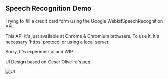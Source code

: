 ## Speech Recognition Demo

Trying to fill a credit card form using the Google WebkitSpeechRecognition API.

This API it's just available at Chrome & Chromium browsers. To use it, it's necessary 'https' protocol or using a local server.


Sorry, It's experimental and WIP.


UI Design based on Cesar Oliveira's [pen](https://codepen.io/cesarolvr/pen/XqYKzB).

![UI](/assets/ui-creditCard-form.png)